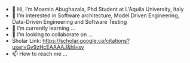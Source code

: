 - 👋 Hi, I’m Moamin Abughazala, Phd Student at L'Aquila University, Italy
- 👀 I’m interested in Software architecture, Model Driven Engineering, Data-Driven Engineering and Software Testing
- 🌱 I’m currently learning ...
- 💞️ I’m looking to collaborate on ...
- Sholar Link: https://scholar.google.ca/citations?user=Gv9zHcEAAAAJ&hl=sv  
- 📫 How to reach me ... 

<!---
moamina/moamina is a ✨ special ✨ repository because its `README.md` (this file) appears on your GitHub profile.
You can click the Preview link to take a look at your changes.
--->
